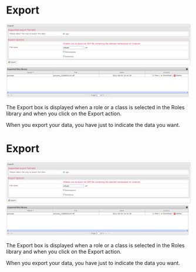 <!--
author:
    - 'Jérôme Bogaerts'
created_at: '2012-04-18 17:03:45'
updated_at: '2013-03-13 14:35:13'
tags:
    - 'Manage Roles'
-->

Export
======

![](../resources/roles-export.png)

The Export box is displayed when a role or a class is selected in the Roles library and when you click on the Export action.

When you export your data, you have just to indicate the data you want.

Export
======

![](../resources/roles-export.png)

The Export box is displayed when a role or a class is selected in the Roles library and when you click on the Export action.

When you export your data, you have just to indicate the data you want.


